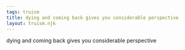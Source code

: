 ```yaml
---
tags: truism
title: dying and coming back gives you considerable perspective
layout: truism.njk
---
```


dying and coming back gives you considerable perspective